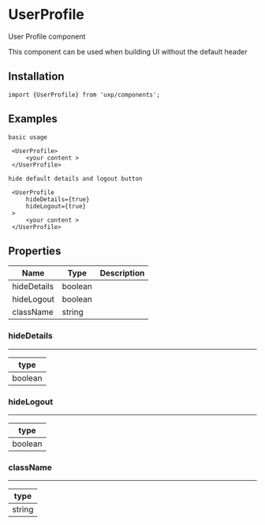 # UserProfile





User Profile component

This component can be used when building UI without the default header



## Installation



```tsx
import {UserProfile} from 'uxp/components';
```

## Examples



```tsx
basic usage

 <UserProfile>
     <your content >
 </UserProfile>
```



```tsx
hide default details and logout button

 <UserProfile
     hideDetails={true}
     hideLogout={true}
 >
     <your content >
 </UserProfile>
```

## Properties

|Name|Type|Description|
|-|-|-|
|hideDetails|boolean||
|hideLogout|boolean||
|className|string||
### hideDetails



---





|type|
|-|
|boolean|
### hideLogout



---





|type|
|-|
|boolean|
### className



---





|type|
|-|
|string|
